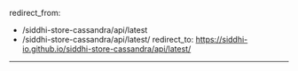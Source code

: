 redirect_from:
  - /siddhi-store-cassandra/api/latest
  - /siddhi-store-cassandra/api/latest/
redirect_to: https://siddhi-io.github.io/siddhi-store-cassandra/api/latest/
---
